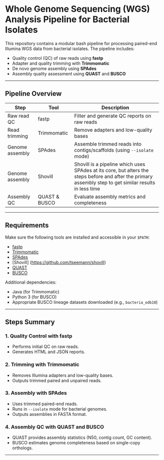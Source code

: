 # Whole Genome Sequencing (WGS) Analysis Pipeline for Bacterial Isolates

This repository contains a modular bash pipeline for processing paired-end Illumina WGS data from bacterial isolates. The pipeline includes:

- Quality control (QC) of raw reads using **fastp**
- Adapter and quality trimming with **Trimmomatic**
- De novo genome assembly using **SPAdes**
- Assembly quality assessment using **QUAST** and **BUSCO**

---

## Pipeline Overview

| Step             | Tool          | Description                                 |
|------------------|---------------|---------------------------------------------|
| Raw read QC      | fastp         | Filter and generate QC reports on raw reads |
| Read trimming    | Trimmomatic   | Remove adapters and low-quality bases       |
| Genome assembly  | SPAdes        | Assemble trimmed reads into contigs/scaffolds (using `--isolate` mode) |
| Genome assembly  | Shovill       | Shovill is a pipeline which uses SPAdes at its core, but alters the steps before and after the primary assembly step to get similar results in less time |
| Assembly QC      | QUAST & BUSCO | Evaluate assembly metrics and completeness  |

---

## Requirements

Make sure the following tools are installed and accessible in your `$PATH`:

- [fastp](https://github.com/OpenGene/fastp)
- [Trimmomatic](http://www.usadellab.org/cms/?page=trimmomatic)
- [SPAdes](http://cab.spbu.ru/software/spades/)
- [Shovill] (https://github.com/tseemann/shovill)
- [QUAST](http://quast.sourceforge.net/)
- [BUSCO](https://busco.ezlab.org/)

Additional dependencies:
- Java (for Trimmomatic)
- Python 3 (for BUSCO)
- Appropriate BUSCO lineage datasets downloaded (e.g., `bacteria_odb10`)
  
---

## Steps Summary

### 1. Quality Control with fastp

- Performs initial QC on raw reads.
- Generates HTML and JSON reports.

### 2. Trimming with Trimmomatic

- Removes Illumina adapters and low-quality bases.
- Outputs trimmed paired and unpaired reads.

### 3. Assembly with SPAdes

- Uses trimmed paired-end reads.
- Runs in `--isolate` mode for bacterial genomes.
- Outputs assemblies in FASTA format.

### 4. Assembly QC with QUAST and BUSCO

- QUAST provides assembly statistics (N50, contig count, GC content).
- BUSCO estimates genome completeness based on single-copy orthologs.

---




